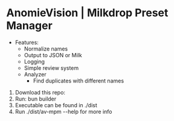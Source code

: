 # AnomieVision | Milkdrop Preset Manager

- Features: 
    - Normalize names
    - Output to JSON or Milk
    - Logging
    - Simple review system
    - Analyzer
      - Find duplicates with different names

1. Download this repo:
2. Run: bun builder
3. Executable can be found in ./dist
4. Run ./dist/av-mpm --help for more info
